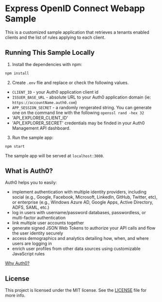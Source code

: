 # Express OpenID Connect Webapp Sample

This is a customized sample application that retrieves a tenants enabled clients and the list of rules applying to each client.

## Running This Sample Locally

1. Install the dependencies with npm:

```bash
npm install
```


2. Create `.env` flie and replace or check the following values. 


- `CLIENT_ID` - your Auth0 application client id
- `ISSUER_BASE_URL` - absolute URL to your Auth0 application domain (ie: `https://accountName.auth0.com`)
- `APP_SESSION_SECRET` - a randomly rengerated string. You can generate one on the command line with the following `openssl rand -hex 32`
- 'API_EXPLORER_CLIENT_ID'
- 'API_EXPLORER_SECRET' credentials may be finded in your Auth0 Management API dashboard.



3. Run the sample app:

```bash
npm start
```

The sample app will be served at `localhost:3000`.


## What is Auth0?

Auth0 helps you to easily:

- implement authentication with multiple identity providers, including social (e.g., Google, Facebook, Microsoft, LinkedIn, GitHub, Twitter, etc), or enterprise (e.g., Windows Azure AD, Google Apps, Active Directory, ADFS, SAML, etc.)
- log in users with username/password databases, passwordless, or multi-factor authentication
- link multiple user accounts together
- generate signed JSON Web Tokens to authorize your API calls and flow the user identity securely
- access demographics and analytics detailing how, when, and where users are logging in
- enrich user profiles from other data sources using customizable JavaScript rules

[Why Auth0?](https://auth0.com/why-auth0)

## License

This project is licensed under the MIT license. See the [LICENSE](LICENSE) file for more info.
